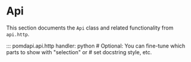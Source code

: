 # Api

This section documents the `Api` class and related functionality from `api.http`.

::: pomdapi.api.http
    handler: python
    # Optional: You can fine-tune which parts to show with "selection" or 
    #           set docstring style, etc.
